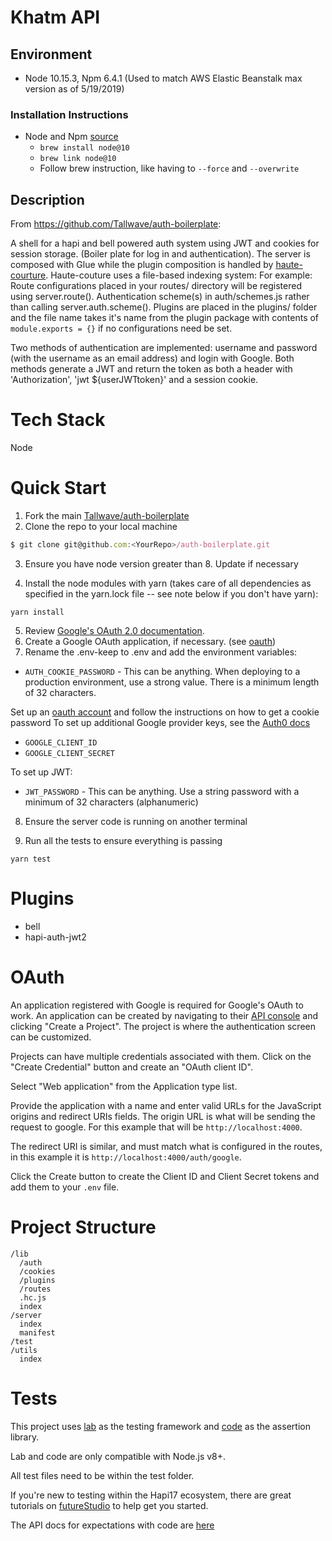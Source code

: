 # Khatm API

## Environment
- Node 10.15.3, Npm 6.4.1 (Used to match AWS Elastic Beanstalk max version as of 5/19/2019)

### Installation Instructions
- Node and Npm [source](https://medium.com/@katopz/how-to-install-specific-nodejs-version-c6e1cec8aa11)
  - `brew install node@10`
  - `brew link node@10`
  - Follow brew instruction, like having to `--force` and `--overwrite`

## Description

From https://github.com/Tallwave/auth-boilerplate:

A shell for a hapi and bell powered auth system using JWT and cookies for session storage. (Boiler plate for log in and authentication).
The server is composed with Glue while the plugin composition is handled by [haute-courture](https://www.npmjs.com/package/haute-couture). Haute-couture uses a file-based indexing system:
For example:
Route configurations placed in your routes/ directory will be registered using server.route().
Authentication scheme(s) in auth/schemes.js rather than calling server.auth.scheme().
Plugins are placed in the plugins/ folder and the file name takes it's name from the plugin package with contents of `module.exports = {}` if no configurations need be set.


Two methods of authentication are implemented: username and password (with the username as an email address) and login with Google. Both methods generate a JWT and return the token as both a header with 'Authorization', 'jwt ${userJWTtoken}' and a session cookie.

# Tech Stack
Node

# Quick Start
1. Fork the main [Tallwave/auth-boilerplate](https://github.com/Tallwave/auth-boilerplate)
2. Clone the repo to your local machine
```js
$ git clone git@github.com:<YourRepo>/auth-boilerplate.git
```
3. Ensure you have node version greater than 8. Update if necessary

4. Install the node modules with yarn (takes care of all dependencies as specified in the yarn.lock file -- see note below if you don't have yarn):
```
yarn install
```
5. Review [Google's OAuth 2.0 documentation](https://developers.google.com/identity/protocols/OAuth2).
6. Create a Google OAuth application, if necessary. (see [oauth](#oauth))
7. Rename the .env-keep to .env and add the environment variables:

 - `AUTH_COOKIE_PASSWORD` - This can be anything. When deploying to a production environment, use a strong value. There is a minimum length of 32 characters.


 Set up an [oauth account](https://github.com/hapijs/bell/blob/master/API.md) and follow the instructions on how to get a cookie password
To set up additional Google provider keys, see the [Auth0 docs](https://auth0.com/docs/connections/social/devkeys)

 - `GOOGLE_CLIENT_ID`
 - `GOOGLE_CLIENT_SECRET`

To set up JWT:

- `JWT_PASSWORD` - This can be anything. Use a string password with a minimum of 32 characters (alphanumeric)

8. Ensure the server code is running on another terminal

9. Run all the tests to ensure everything is passing
```
yarn test
```

# Plugins
 - bell
 - hapi-auth-jwt2

# OAuth
An application registered with Google is required for Google's OAuth to work. An application can be created by navigating to their [API console](https://console.developers.google.com/apis) and clicking "Create a Project". The project is where the authentication screen can be customized.

Projects can have multiple credentials associated with them. Click on the "Create Credential" button and create an "OAuth client ID".

Select "Web application" from the Application type list.

Provide the application with a name and enter valid URLs for the JavaScript origins and redirect URIs fields. The origin URL is what will be sending the request to google. For this example that will be `http://localhost:4000`.

The redirect URI is similar, and must match what is configured in the routes, in this example it is `http://localhost:4000/auth/google`.

Click the Create button to create the Client ID and Client Secret tokens and add them to your `.env` file.

# Project Structure
```
/lib
  /auth
  /cookies
  /plugins
  /routes
  .hc.js
  index
/server
  index
  manifest
/test
/utils
  index
```

# Tests
This project uses [lab](https://github.com/hapijs/lab) as the testing framework and [code](https://github.com/hapijs/code) as the assertion library.

Lab and code are only compatible with Node.js v8+.

All test files need to be within the test folder.

If you're new to testing within the Hapi17 ecosystem, there are great tutorials on [futureStudio](https://futurestud.io/tutorials/hapi-getting-started-with-testing-using-lab-and-code) to help get you started.

The API docs for expectations with code are [here](https://github.com/hapijs/code/blob/HEAD/API.md#equalvalue-options)
